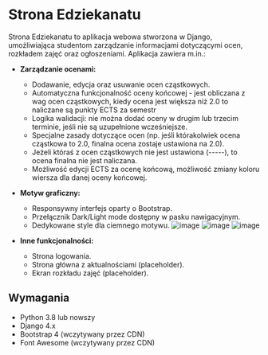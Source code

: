 # Strona Edziekanatu

Strona Edziekanatu to aplikacja webowa stworzona w Django, umożliwiająca studentom zarządzanie informacjami dotyczącymi ocen, rozkładem zajęć oraz ogłoszeniami. Aplikacja zawiera m.in.:

- **Zarządzanie ocenami:** 
  - Dodawanie, edycja oraz usuwanie ocen cząstkowych.
  - Automatyczna funkcjonalność oceny końcowej - jest obliczana z wag ocen cząstkowych, kiedy ocena jest większa niż 2.0 to naliczane są punkty ECTS za semestr
  - Logika walidacji: nie można dodać oceny w drugim lub trzecim terminie, jeśli nie są uzupełnione wcześniejsze.
  - Specjalne zasady dotyczące ocen (np. jeśli którakolwiek ocena cząstkowa to 2.0, finalna ocena zostaje ustawiona na 2.0).
  - Jeżeli któraś z ocen cząstkowych nie jest ustawiona (-----), to ocena finalna nie jest naliczana.
  - Możliwość edycji ECTS za ocenę końcową, możliwość zmiany koloru wiersza dla danej oceny końcowej. 

- **Motyw graficzny:** 
  - Responsywny interfejs oparty o Bootstrap.
  - Przełącznik Dark/Light mode dostępny w pasku nawigacyjnym.
  - Dedykowane style dla ciemnego motywu.
![image](https://github.com/user-attachments/assets/60c8c799-bb0b-422d-837f-e23c444ebbe6)
![image](https://github.com/user-attachments/assets/6ce4d21c-1be9-4a8a-946e-e39e9f0965fb)
![image](https://github.com/user-attachments/assets/cbb363d5-8c31-497f-91ed-587d0390ed6e)



- **Inne funkcjonalności:**
  - Strona logowania. 
  - Strona główna z aktualnościami (placeholder).
  - Ekran rozkładu zajęć (placeholder).

## Wymagania
- Python 3.8 lub nowszy
- Django 4.x
- Bootstrap 4 (wczytywany przez CDN)
- Font Awesome (wczytywany przez CDN)



